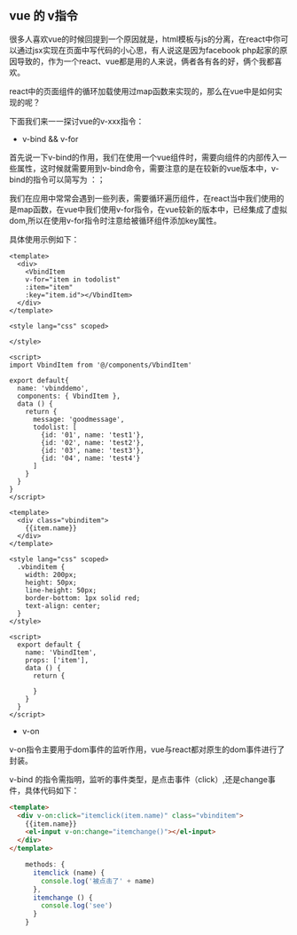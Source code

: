 ## vue 的 v指令

很多人喜欢vue的时候回提到一个原因就是，html模板与js的分离，在react中你可以通过jsx实现在页面中写代码的小心思，有人说这是因为facebook php起家的原因导致的，作为一个react、vue都是用的人来说，俩者各有各的好，俩个我都喜欢。

react中的页面组件的循环加载使用过map函数来实现的，那么在vue中是如何实现的呢？

下面我们来一一探讨vue的v-xxx指令：

- v-bind && v-for

首先说一下v-bind的作用，我们在使用一个vue组件时，需要向组件的内部传入一些属性，这时候就需要用到v-bind命令，需要注意的是在较新的vue版本中，v-bind的指令可以简写为 ：；

我们在应用中常常会遇到一些列表，需要循环遍历组件，在react当中我们使用的是map函数，在vue中我们使用v-for指令，在vue较新的版本中，已经集成了虚拟dom,所以在使用v-for指令时注意给被循环组件添加key属性。

具体使用示例如下：

````vue
<template>
  <div>
    <VbindItem
    v-for="item in todolist"
    :item="item"
    :key="item.id"></VbindItem>
  </div>
</template>

<style lang="css" scoped>
  
</style>

<script>
import VbindItem from '@/components/VbindItem'

export default{
  name: 'vbinddemo',
  components: { VbindItem },
  data () {
    return {
      message: 'goodmessage',
      todolist: [
        {id: '01', name: 'test1'},
        {id: '02', name: 'test2'},
        {id: '03', name: 'test3'},
        {id: '04', name: 'test4'}
      ]
    }
  }
}
</script>
````

````vue
<template>
  <div class="vbinditem">
    {{item.name}}
  </div>
</template>

<style lang="css" scoped>
  .vbinditem {
    width: 200px;
    height: 50px;
    line-height: 50px;
    border-bottom: 1px solid red;
    text-align: center;
  }
</style>

<script>
  export default {
    name: 'VbindItem',
    props: ['item'],
    data () {
      return {

      }
    }
  }
</script>
````

- v-on

v-on指令主要用于dom事件的监听作用，vue与react都对原生的dom事件进行了封装。

v-bind 的指令需指明，监听的事件类型，是点击事件（click）,还是change事件，具体代码如下：

````html
<template>
  <div v-on:click="itemclick(item.name)" class="vbinditem">
    {{item.name}}
    <el-input v-on:change="itemchange()"></el-input>
  </div>
</template>
````

````js
    methods: {
      itemclick (name) {
        console.log('被点击了' + name)
      },
      itemchange () {
        console.log('see')
      }
    }
````
